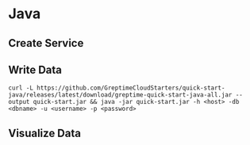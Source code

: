 # Java

## Create Service
<!--@include: ./create-service.md-->

## Write Data
<!--@include: ../../db-cloud-shared/quick-start/java.md-->

```shell
curl -L https://github.com/GreptimeCloudStarters/quick-start-java/releases/latest/download/greptime-quick-start-java-all.jar --output quick-start.jar && java -jar quick-start.jar -h <host> -db <dbname> -u <username> -p <password>
```

## Visualize Data
<!--@include: ./visualize-data.md-->
